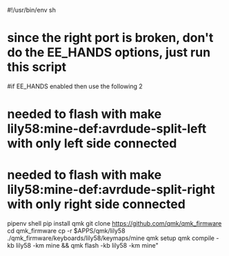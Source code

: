 #!/usr/bin/env sh

# since the right port is broken, don't do the EE_HANDS options, just run this script

#if EE_HANDS enabled then use the following 2
# needed to flash with make lily58:mine-def:avrdude-split-left with only left side connected
# needed to flash with make lily58:mine-def:avrdude-split-right with only right side connected

pipenv shell
pip install qmk
git clone https://github.com/qmk/qmk_firmware
cd qmk_firmware
cp -r $APPS/qmk/lily58 ./qmk_firmware/keyboards/lily58/keymaps/mine
qmk setup
qmk compile -kb lily58 -km mine && qmk flash -kb lily58 -km mine"
